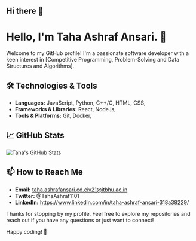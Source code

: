 ## Hi there 👋

<!--
**tahauchiha/tahauchiha** is a ✨ _special_ ✨ repository because its `README.md` (this file) appears on your GitHub profile.

Here are some ideas to get you started:

- 🔭 I’m currently working on ...
- 🌱 I’m currently learning ...
- 👯 I’m looking to collaborate on ...
- 🤔 I’m looking for help with ...
- 💬 Ask me about ...
- 📫 How to reach me: ...
- 😄 Pronouns: ...
- ⚡ Fun fact: ...
-->
# Hello, I'm Taha Ashraf Ansari. 👋

Welcome to my GitHub profile! I'm a passionate software developer with a keen interest in [Competitive Programming, Problem-Solving and Data Structures and Algorithms].

## 🛠️ Technologies & Tools

- **Languages:** JavaScript, Python, C++/C, HTML, CSS,
- **Frameworks & Libraries:** React, Node.js, 
- **Tools & Platforms:** Git, Docker,



## 📈 GitHub Stats

![Taha's GitHub Stats](https://github-readme-stats.vercel.app/api?username=tahauchiha&show_icons=true&hide_title=true&hide=prs&count_private=true&theme=radical)

## 📫 How to Reach Me

- **Email:** taha.ashrafansari.cd.civ21@itbhu.ac.in
- **Twitter:** @TahaAshraf1101
- **LinkedIn:** https://www.linkedin.com/in/taha-ashraf-ansari-318a38229/


Thanks for stopping by my profile. Feel free to explore my repositories and reach out if you have any questions or just want to connect!

Happy coding! 🚀


